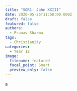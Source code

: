 ```yaml
---
title: "SOR1: John XXIII"
date: 2020-05-25T11:58:00.000Z
draft: false
featured: false
authors:
  - Pranav Sharma
tags:
  - Christianity
categories:
  - Year 12
image:
  filename: featured
  focal_point: Smart
  preview_only: false
---
```

a